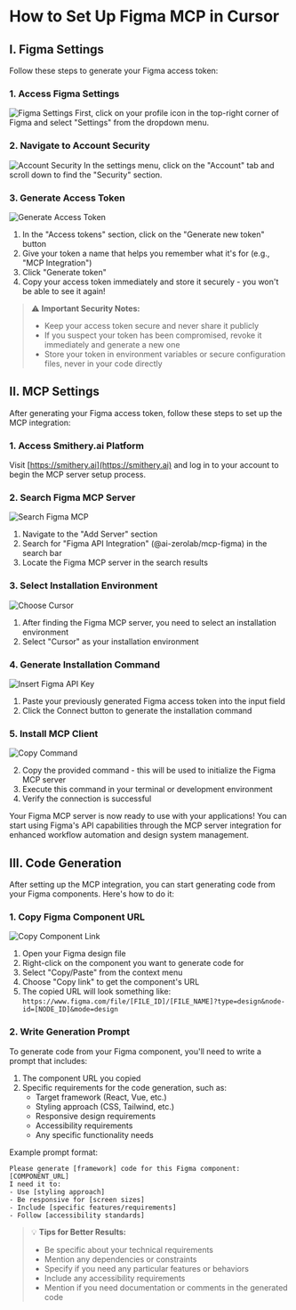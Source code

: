 # How to Set Up Figma MCP in Cursor

## I. Figma Settings

Follow these steps to generate your Figma access token:

### 1. Access Figma Settings

![Figma Settings](./images/11.setting.png)
First, click on your profile icon in the top-right corner of Figma and select "Settings" from the dropdown menu.

### 2. Navigate to Account Security

![Account Security](./images/12.setting-security.png)
In the settings menu, click on the "Account" tab and scroll down to find the "Security" section.

### 3. Generate Access Token

![Generate Access Token](./images/13.generate%20access%20token.png)

1. In the "Access tokens" section, click on the "Generate new token" button
2. Give your token a name that helps you remember what it's for (e.g., "MCP Integration")
3. Click "Generate token"
4. Copy your access token immediately and store it securely - you won't be able to see it again!

> ⚠️ **Important Security Notes:**
>
> -   Keep your access token secure and never share it publicly
> -   If you suspect your token has been compromised, revoke it immediately and generate a new one
> -   Store your token in environment variables or secure configuration files, never in your code directly

## II. MCP Settings

After generating your Figma access token, follow these steps to set up the MCP integration:

### 1. Access Smithery.ai Platform

Visit [https://smithery.ai](https://smithery.ai) and log in to your account to begin the MCP server setup process.

### 2. Search Figma MCP Server

![Search Figma MCP](./images/14.search%20figma%20MCP.png)

1. Navigate to the "Add Server" section
2. Search for "Figma API Integration" (@ai-zerolab/mcp-figma) in the search bar
3. Locate the Figma MCP server in the search results

### 3. Select Installation Environment

![Choose Cursor](./images/15.choose%20cursor.png)

1. After finding the Figma MCP server, you need to select an installation environment
2. Select "Cursor" as your installation environment

### 4. Generate Installation Command

![Insert Figma API Key](./images/16.insert%20figma%20api%20key.png)

1. Paste your previously generated Figma access token into the input field
2. Click the Connect button to generate the installation command

### 5. Install MCP Client

![Copy Command](./images/17.copy%20command.png)

2. Copy the provided command - this will be used to initialize the Figma MCP server
3. Execute this command in your terminal or development environment
4. Verify the connection is successful

Your Figma MCP server is now ready to use with your applications! You can start using Figma's API capabilities through the MCP server integration for enhanced workflow automation and design system management.

## III. Code Generation

After setting up the MCP integration, you can start generating code from your Figma components. Here's how to do it:

### 1. Copy Figma Component URL

![Copy Component Link](./images/18.copy%20component%20link.png)

1. Open your Figma design file
2. Right-click on the component you want to generate code for
3. Select "Copy/Paste" from the context menu
4. Choose "Copy link" to get the component's URL
5. The copied URL will look something like: `https://www.figma.com/file/[FILE_ID]/[FILE_NAME]?type=design&node-id=[NODE_ID]&mode=design`

### 2. Write Generation Prompt

To generate code from your Figma component, you'll need to write a prompt that includes:

1. The component URL you copied
2. Specific requirements for the code generation, such as:
    - Target framework (React, Vue, etc.)
    - Styling approach (CSS, Tailwind, etc.)
    - Responsive design requirements
    - Accessibility requirements
    - Any specific functionality needs

Example prompt format:

```
Please generate [framework] code for this Figma component: [COMPONENT_URL]
I need it to:
- Use [styling approach]
- Be responsive for [screen sizes]
- Include [specific features/requirements]
- Follow [accessibility standards]
```

> 💡 **Tips for Better Results:**
>
> -   Be specific about your technical requirements
> -   Mention any dependencies or constraints
> -   Specify if you need any particular features or behaviors
> -   Include any accessibility requirements
> -   Mention if you need documentation or comments in the generated code
